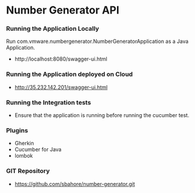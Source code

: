 
# Number Generator API


### Running the Application Locally

Run com.vmware.numbergenerator.NumberGeneratorApplication as a Java Application.

- http://localhost:8080/swagger-ui.html

### Running the Application deployed on Cloud

- http://35.232.142.201/swagger-ui.html

### Running the Integration tests
- Ensure that the application is running before running the cucumber test.

### Plugins

- Gherkin
- Cucumber for Java
- lombok

### GIT Repository

- https://github.com/sbahore/number-generator.git

